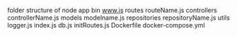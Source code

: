 folder structure of node app
bin
  www.js
routes
  routeName.js
controllers
  controllerName.js
models
  modelname.js
repositories
  repositoryName.js
utils
  logger.js
index.js
db.js
initRoutes.js
Dockerfile
docker-compose.yml
